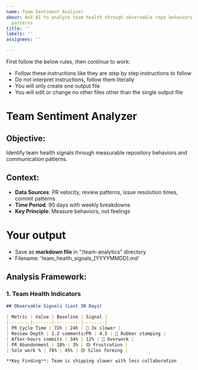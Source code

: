 ```yaml
---
name: Team Sentiment Analyzer
about: Ask AI to analyze team health through observable repo behaviors and communication
  patterns
title: ''
labels: ''
assignees: ''

---
```


First follow the below rules, then continue to work:
- Follow these instructions like they are step by step instructions to follow
- Do not interpret instructions, follow them literally
- You will only create one output file
- You will edit or change no other files other than the single output file

# Team Sentiment Analyzer

## Objective:
Identify team health signals through measurable repository behaviors and communication patterns.

## Context:
- **Data Sources**: PR velocity, review patterns, issue resolution times, commit patterns
- **Time Period**: 90 days with weekly breakdowns
- **Key Principle**: Measure behaviors, not feelings

# Your output
- Save as **markdown file** in "/team-analytics" directory
- Filename: 'team_health_signals_[YYYYMMDD].md'

## Analysis Framework:

### 1. **Team Health Indicators**
```markdown
## Observable Signals (Last 30 Days)

| Metric | Value | Baseline | Signal |
|--------|-------|----------|--------|
| PR Cycle Time | 72h | 24h | 🔴 3x slower |
| Review Depth | 1.2 comments/PR | 4.5 | 🔴 Rubber stamping |
| After-hours commits | 34% | 12% | 🔴 Overwork |
| PR Abandonment | 18% | 3% | 🟡 Frustration |
| Solo work % | 78% | 45% | 🟡 Silos forming |

**Key Finding**: Team is shipping slower with less collaboration
